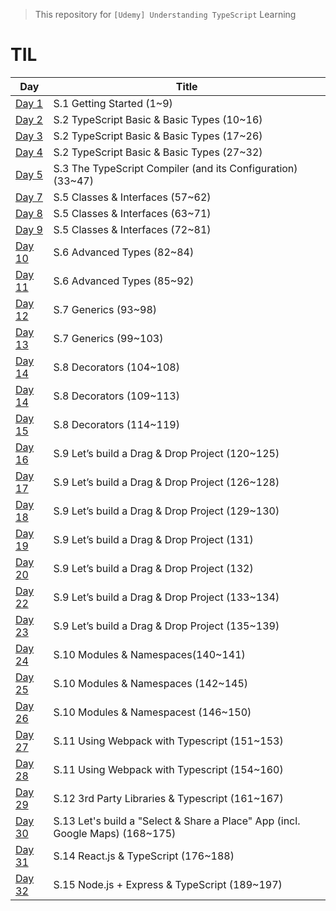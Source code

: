 > This repository for `[Udemy] Understanding TypeScript` Learning

# TIL

| Day                            | Title                                                                         |
| ------------------------------ | ----------------------------------------------------------------------------- |
| [Day 1](./markdown/230410.md)  | S.1 Getting Started (1~9)                                                     |
| [Day 2](./markdown/230411.md)  | S.2 TypeScript Basic & Basic Types (10~16)                                    |
| [Day 3](./markdown/230412.md)  | S.2 TypeScript Basic & Basic Types (17~26)                                    |
| [Day 4](./markdown/230413.md)  | S.2 TypeScript Basic & Basic Types (27~32)                                    |
| [Day 5](./markdown/230414.md)  | S.3 The TypeScript Compiler (and its Configuration) (33~47)                   |
| [Day 7](./markdown/230416.md)  | S.5 Classes & Interfaces (57~62)                                              |
| [Day 8](./markdown/230417.md)  | S.5 Classes & Interfaces (63~71)                                              |
| [Day 9](./markdown/230418.md)  | S.5 Classes & Interfaces (72~81)                                              |
| [Day 10](./markdown/230419.md) | S.6 Advanced Types (82~84)                                                    |
| [Day 11](./markdown/230420.md) | S.6 Advanced Types (85~92)                                                    |
| [Day 12](./markdown/230421.md) | S.7 Generics (93~98)                                                          |
| [Day 13](./markdown/230422.md) | S.7 Generics (99~103)                                                         |
| [Day 14](./markdown/230423.md) | S.8 Decorators (104~108)                                                      |
| [Day 14](./markdown/230424.md) | S.8 Decorators (109~113)                                                      |
| [Day 15](./markdown/230425.md) | S.8 Decorators (114~119)                                                      |
| [Day 16](./markdown/230426.md) | S.9 Let’s build a Drag & Drop Project (120~125)                               |
| [Day 17](./markdown/230427.md) | S.9 Let’s build a Drag & Drop Project (126~128)                               |
| [Day 18](./markdown/230428.md) | S.9 Let’s build a Drag & Drop Project (129~130)                               |
| [Day 19](./markdown/230429.md) | S.9 Let’s build a Drag & Drop Project (131)                                   |
| [Day 20](./markdown/230430.md) | S.9 Let’s build a Drag & Drop Project (132)                                   |
| [Day 22](./markdown/230501.md) | S.9 Let’s build a Drag & Drop Project (133~134)                               |
| [Day 23](./markdown/230502.md) | S.9 Let’s build a Drag & Drop Project (135~139)                               |
| [Day 24](./markdown/230503.md) | S.10 Modules & Namespaces(140~141)                                            |
| [Day 25](./markdown/230504.md) | S.10 Modules & Namespaces (142~145)                                           |
| [Day 26](./markdown/230505.md) | S.10 Modules & Namespacest (146~150)                                          |
| [Day 27](./markdown/230506.md) | S.11 Using Webpack with Typescript (151~153)                                  |
| [Day 28](./markdown/230507.md) | S.11 Using Webpack with Typescript (154~160)                                  |
| [Day 29](./markdown/230508.md) | S.12 3rd Party Libraries & Typescript (161~167)                               |
| [Day 30](./markdown/230509.md) | S.13 Let's build a "Select & Share a Place" App (incl. Google Maps) (168~175) |
| [Day 31](./markdown/230510.md) | S.14 React.js & TypeScript (176~188)                                          |
| [Day 32](./markdown/230511.md) | S.15 Node.js + Express & TypeScript (189~197)                                 |
